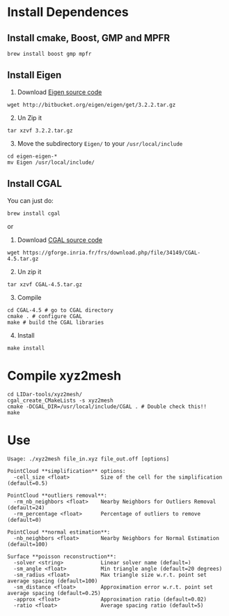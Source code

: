 # Install Dependences

## Install cmake, Boost, GMP and MPFR

```brew install boost gmp mpfr```

## Install Eigen

1. Download [Eigen source code](http://eigen.tuxfamily.org/index.php?title=Main_Page)

```wget http://bitbucket.org/eigen/eigen/get/3.2.2.tar.gz```

2. Un Zip it

```tar xzvf 3.2.2.tar.gz```

3. Move the subdirectory ```Eigen/``` to your ```/usr/local/include```

```
cd eigen-eigen-*
mv Eigen /usr/local/include/
```

## Install CGAL

You can just do:

```brew install cgal```

or 

1. Download [CGAL source code](http://www.cgal.org/)

```wget https://gforge.inria.fr/frs/download.php/file/34149/CGAL-4.5.tar.gz```

2. Un zip it

```tar xzvf CGAL-4.5.tar.gz```

3. Compile

```
cd CGAL-4.5 # go to CGAL directory
cmake . # configure CGAL
make # build the CGAL libraries
```

4. Install

```make install```

#  Compile xyz2mesh

```
cd LIDar-tools/xyz2mesh/
cgal_create_CMakeLists -s xyz2mesh 
cmake -DCGAL_DIR=/usr/local/include/CGAL . # Double check this!!
make
```

# Use

```
Usage: ./xyz2mesh file_in.xyz file_out.off [options]

PointCloud **simplification** options:
  -cell_size <float>          Size of the cell for the simplification (default=0.5)

PointCloud **outliers removal**:
  -rm_nb_neighbors <float>    Nearby Neighbors for Outliers Removal (default=24)
  -rm_percentage <float>      Percentage of outliers to remove (default=0)

PointCloud **normal estimation**:
  -nb_neighbors <float>       Nearby Neighbors for Normal Estimation (default=100)

Surface **poisson reconstruction**:
  -solver <string>            Linear solver name (default=)
  -sm_angle <float>           Min triangle angle (default=20 degrees)
  -sm_radius <float>          Max triangle size w.r.t. point set average spacing (default=100)
  -sm_distance <float>        Approximation error w.r.t. point set average spacing (default=0.25)
  -approx <float>             Approximation ratio (default=0.02)
  -ratio <float>              Average spacing ratio (default=5)
```